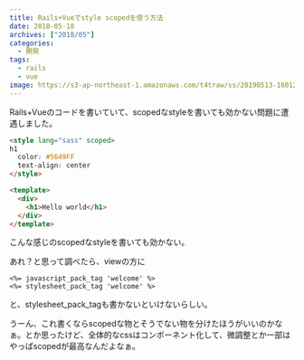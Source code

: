 ```yaml
---
title: Rails+Vueでstyle scopedを使う方法
date: 2018-05-18
archives: ["2018/05"]
categories:
  - 開発
tags:
  - rails
  - vue
image: https://s3-ap-northeast-1.amazonaws.com/t4traw/ss/20190513-160122.png
---
```

Rails+Vueのコードを書いていて、scopedなstyleを書いても効かない問題に遭遇しました。

<!--more-->

```html
<style lang="sass" scoped>
h1
  color: #5649FF
  text-align: center
</style>

<template>
  <div>
    <h1>Hello world</h1>
  </div>
</template>
```

こんな感じのscopedなstyleを書いても効かない。

あれ？と思って調べたら、viewの方に

```
<%= javascript_pack_tag 'welcome' %>
<%= stylesheet_pack_tag 'welcome' %>
```

と、stylesheet_pack_tagも書かないといけないらしい。

うーん、これ書くならscopedな物とそうでない物を分けたほうがいいのかなぁ。とか思ったけど、全体的なcssはコンポーネント化して、微調整とか一部はやっぱscopedが最高なんだよなぁ。
